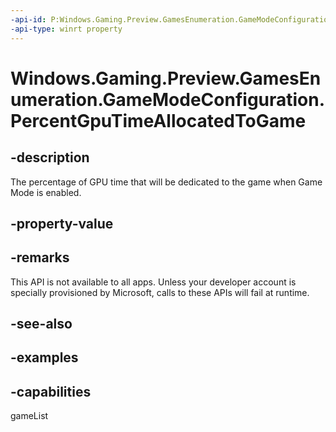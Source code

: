 ```yaml
---
-api-id: P:Windows.Gaming.Preview.GamesEnumeration.GameModeConfiguration.PercentGpuTimeAllocatedToGame
-api-type: winrt property
---
```


<!-- Property syntax.
public IReference<int> PercentGpuTimeAllocatedToGame { get;  set; }
-->

# Windows.Gaming.Preview.GamesEnumeration.GameModeConfiguration.PercentGpuTimeAllocatedToGame

## -description
The percentage of GPU time that will be dedicated to the game when Game Mode is enabled.

## -property-value

## -remarks
This API is not available to all apps. Unless your developer account is specially provisioned by Microsoft, calls to these APIs will fail at runtime.

## -see-also

## -examples


## -capabilities
gameList
